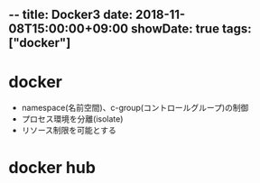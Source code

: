 --
title: Docker3
date: 2018-11-08T15:00:00+09:00
showDate: true
tags: ["docker"]
---

# docker
- namespace(名前空間)、c-group(コントロールグループ)の制御
- プロセス環境を分離(isolate)
- リソース制限を可能とする

# docker hub
